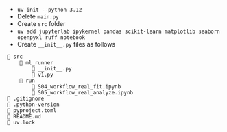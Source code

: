 - `uv init --python 3.12`
- Delete `main.py`
- Create `src` folder
- `uv add jupyterlab ipykernel pandas scikit-learn matplotlib seaborn openpyxl ruff notebook`
- Create `__init__.py` files as follows

```
📁 src
    📁 ml_runner
        📄 __init__.py
        📄 v1.py
    📁 run
        📄 S04_workflow_real_fit.ipynb
        📄 S05_workflow_real_analyze.ipynb
📄 .gitignore
📄 .python-version
📄 pyproject.toml
📄 README.md
📄 uv.lock
```
